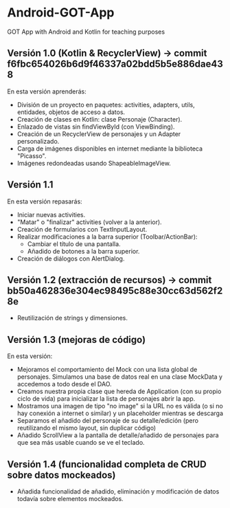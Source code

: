 # Android-GOT-App
GOT App with Android and Kotlin for teaching purposes

## Versión 1.0 (Kotlin & RecyclerView) -> commit f6fbc654026b6d9f46337a02bdd5b5e886dae438
En esta versión aprenderás:
- División de un proyecto en paquetes: activities, adapters, utils, entidades, objetos de acceso a datos.
- Creación de clases en Kotlin: clase Personaje (Character).
- Enlazado de vistas sin findViewById (con ViewBinding).
- Creación de un RecyclerView de personajes y un Adapter personalizado.
- Carga de imágenes disponibles en internet mediante la biblioteca "Picasso".
- Imágenes redondeadas usando ShapeableImageView.

## Versión 1.1
En esta versión repasarás:
- Iniciar nuevas activities.
- "Matar" o "finalizar" activities (volver a la anterior).
- Creación de formularios con TextInputLayout.
- Realizar modificaciones a la barra superior (Toolbar/ActionBar):
    - Cambiar el título de una pantalla.
    - Añadido de botones a la barra superior.
- Creación de diálogos con AlertDialog.

## Versión 1.2 (extracción de recursos) -> commit bb50a462836e304ec98495c88e30cc63d562f28e
- Reutilización de strings y dimensiones.

## Versión 1.3 (mejoras de código)
En esta versión:
- Mejoramos el comportamiento del Mock con una lista global de personajes. Simulamos una base de datos real en una clase MockData y accedemos a todo desde el DAO.
- Creamos nuestra propia clase que hereda de Application (con su propio ciclo de vida) para inicializar la lista de personajes abrir la app.
- Mostramos una imagen de tipo "no image" si la URL no es válida (o si no hay conexión a internet o similar) y un placeholder mientras se descarga
- Separamos el añadido del personaje de su detalle/edición (pero reutilizando el mismo layout, sin duplicar código)
- Añadido ScrollView a la pantalla de detalle/añadido de personajes para que sea más usable cuando se ve el teclado.

## Versión 1.4 (funcionalidad completa de CRUD sobre datos mockeados)
- Añadida funcionalidad de añadido, eliminación y modificación de datos todavía sobre elementos mockeados.
